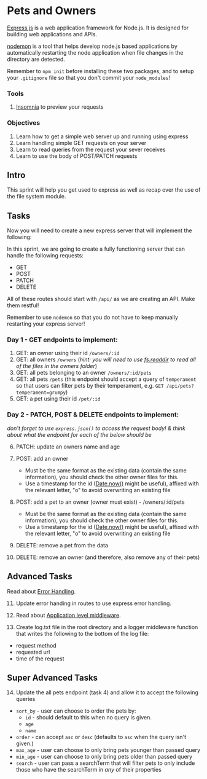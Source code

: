 # Pets and Owners

[Express.js](http://expressjs.com/) is a web application framework for Node.js. It is designed for building web applications and APIs.

[nodemon](https://www.npmjs.com/package/nodemon) is a tool that helps develop node.js based applications by automatically restarting the node application when file changes in the directory are detected.

Remember to `npm init` before installing these two packages, and to setup your `.gitignore` file so that you don't commit your `node_modules`!

### Tools

1. [Insomnia](https://insomnia.rest/download/) to preview your requests

### Objectives

1. Learn how to get a simple web server up and running using express
2. Learn handling simple GET requests on your server
3. Learn to read queries from the request your sever receives
4. Learn to use the body of POST/PATCH requests

## Intro

This sprint will help you get used to express as well as recap over the use of the file system module.

## Tasks

Now you will need to create a new express server that will implement the following:

In this sprint, we are going to create a fully functioning server that can handle the following requests:

- GET
- POST
- PATCH
- DELETE

All of these routes should start with `/api/` as we are creating an API. Make them restful!

Remember to use `nodemon` so that you do not have to keep manually restarting your express server!

### Day 1 - GET endpoints to implement:

1. GET: an owner using their id `/owners/:id`
2. GET: all owners `/owners` (_hint: you will need to use [fs.readdir](https://www.geeksforgeeks.org/node-js-fs-readdir-method/) to read all of the files in the owners folder_)
3. GET: all pets belonging to an owner `/owners/:id/pets`
4. GET: all pets `/pets` (this endpoint should accept a query of `temperament` so that users can filter pets by their temperament, e.g. `GET /api/pets?temperament=grumpy`)
5. GET: a pet using their id `/pet/:id`

### Day 2 - PATCH, POST & DELETE endpoints to implement:

_don't forget to use `express.json()` to access the request body! & think about what the endpoint for each of the below should be_

6. PATCH: update an owners name and age

7. POST: add an owner

   - Must be the same format as the existing data (contain the same information), you should check the other owner files for this.
   - Use a timestamp for the id ([Date.now()](https://developer.mozilla.org/en-US/docs/Web/JavaScript/Reference/Global_Objects/Date/now) might be useful), affixed with the relevant letter, "o" to avoid overwriting an existing file

8. POST: add a pet to an owner (owner must exist) - /owners/:id/pets

   - Must be the same format as the existing data (contain the same information), you should check the other owner files for this.
   - Use a timestamp for the id ([Date.now()](https://developer.mozilla.org/en-US/docs/Web/JavaScript/Reference/Global_Objects/Date/now) might be useful), affixed with the relevant letter, "o" to avoid overwriting an existing file

9. DELETE: remove a pet from the data

10. DELETE: remove an owner (and therefore, also remove any of their pets)

## Advanced Tasks

Read about [Error Handling](http://expressjs.com/en/guide/error-handling.html).

11. Update error handing in routes to use express error handling.

12. Read about [Application level middleware](http://expressjs.com/en/guide/using-middleware.html#middleware.application).

13. Create log.txt file in the root directory and a logger middleware function that writes the following to the bottom of the log file:

- request method
- requested url
- time of the request

## Super Advanced Tasks

14. Update the all pets endpoint (task 4) and allow it to accept the following queries

- `sort_by` - user can choose to order the pets by:
  - `id` - should default to this when no query is given.
  - `age`
  - `name`
- `order` - can accept `asc` or `desc` (defaults to `asc` when the query isn't given.)
- `max_age` - user can choose to only bring pets younger than passed query
- `min_age` - user can choose to only bring pets older than passed query
- `search` - user can pass a searchTerm that will filter pets to only include those who have the searchTerm in _any_ of their properties
